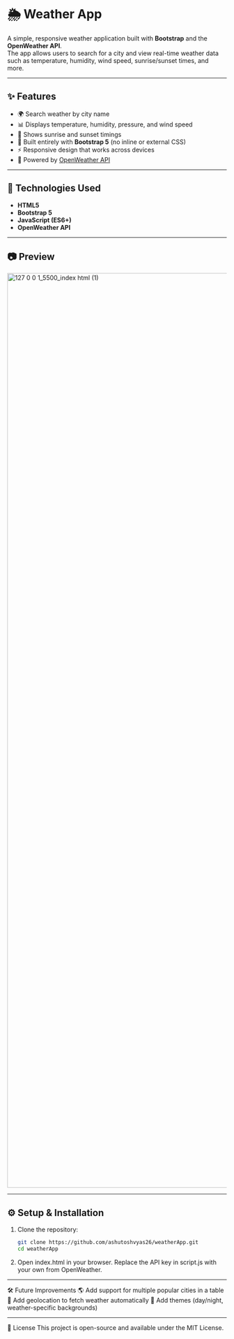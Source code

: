 # 🌦️ Weather App

A simple, responsive weather application built with **Bootstrap** and the **OpenWeather API**.  
The app allows users to search for a city and view real-time weather data such as temperature, humidity, wind speed, sunrise/sunset times, and more.  

---

## ✨ Features
- 🌍 Search weather by city name  
- 📊 Displays temperature, humidity, pressure, and wind speed  
- 🌅 Shows sunrise and sunset timings  
- 🎨 Built entirely with **Bootstrap 5** (no inline or external CSS)  
- ⚡ Responsive design that works across devices  
- 📡 Powered by [OpenWeather API](https://openweathermap.org/api)  

---

## 🚀 Technologies Used
- **HTML5**
- **Bootstrap 5**
- **JavaScript (ES6+)**
- **OpenWeather API**

---

## 📷 Preview

<img width="3672" height="2094" alt="127 0 0 1_5500_index html (1)" src="https://github.com/user-attachments/assets/ca8e20aa-c366-4efb-b0cb-7246f102274c" />

---

## ⚙️ Setup & Installation
1. Clone the repository:
   ```bash
   git clone https://github.com/ashutoshvyas26/weatherApp.git
   cd weatherApp
2. Open index.html in your browser.
Replace the API key in script.js with your own from OpenWeather.

---

🛠️ Future Improvements
🌎 Add support for multiple popular cities in a table
📱 Add geolocation to fetch weather automatically
🎨 Add themes (day/night, weather-specific backgrounds)

---

📄 License
This project is open-source and available under the MIT License.
